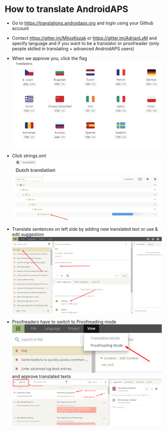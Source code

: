 # How to translate AndroidAPS

* Go to https://translations.androidaps.org and login using your Github account

* Contact https://gitter.im/MilosKozak or https://gitter.im/AdrianLxM and specify language and if you want to be a translator or proofreader (only people skilled in translating + advanced AndroidAPS users)

* When we approve you, click the flag ![](../images/translation-flags.png)

* Click strings.xml ![](../images/translations-click-strings.png)

* Translate sentences on left side by adding new translated text or use & edit suggestion ![](../images/translations-translate.png)

* Proofreaders have to switch to Proofreading mode ![](../images/translations-proofreading-mode.png) and approve translated texts ![](../images/translations-proofreading.png)
